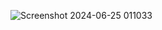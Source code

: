 
![Screenshot 2024-06-25 011033](https://github.com/EvaGupta02/task5-mainflow-web-dev-/assets/150214201/ea556769-404f-4d0a-ab28-144a838f068a)
